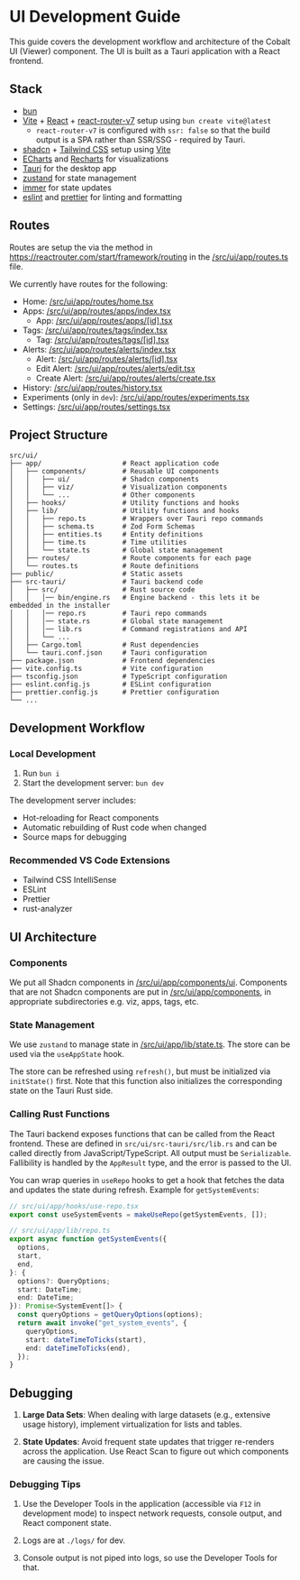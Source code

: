 # UI Development Guide

This guide covers the development workflow and architecture of the Cobalt UI (Viewer) component. The UI is built as a Tauri application with a React frontend.

## Stack

- [bun](https://bun.sh/)
- [Vite](https://vite.dev/) + [React](https://react.dev/) + [react-router-v7](https://reactrouter.com/home) setup using `bun create vite@latest`
  - `react-router-v7` is configured with `ssr: false` so that the build output is a SPA rather than SSR/SSG - required by Tauri.
- [shadcn](https://ui.shadcn.com/) + [Tailwind CSS](https://tailwindcss.com/) setup using [Vite](https://ui.shadcn.com/docs/installation/vite)
- [ECharts](https://echarts.apache.org/examples/en/index.html) and [Recharts](https://recharts.org/en-US/) for visualizations
- [Tauri](https://v2.tauri.app/) for the desktop app
- [zustand](https://zustand.docs.pmnd.rs/) for state management
- [immer](https://immerjs.github.io/immer/) for state updates
- [eslint](https://eslint.org/) and [prettier](https://prettier.io/) for linting and formatting

## Routes

Routes are setup the via the method in https://reactrouter.com/start/framework/routing in the [/src/ui/app/routes.ts](/src/ui/app/routes.ts) file.

We currently have routes for the following:
- Home: [/src/ui/app/routes/home.tsx](/src/ui/app/routes/home.tsx)
- Apps: [/src/ui/app/routes/apps/index.tsx](/src/ui/app/routes/apps/index.tsx)
    - App: [/src/ui/app/routes/apps/[id].tsx](/src/ui/app/routes/apps/[id].tsx)
- Tags: [/src/ui/app/routes/tags/index.tsx](/src/ui/app/routes/tags/index.tsx)
    - Tag: [/src/ui/app/routes/tags/[id].tsx](/src/ui/app/routes/tags/[id].tsx)
- Alerts: [/src/ui/app/routes/alerts/index.tsx](/src/ui/app/routes/alerts/index.tsx)
    - Alert: [/src/ui/app/routes/alerts/[id].tsx](/src/ui/app/routes/alerts/[id].tsx)
    - Edit Alert: [/src/ui/app/routes/alerts/edit.tsx](/src/ui/app/routes/alerts/edit.tsx)
    - Create Alert: [/src/ui/app/routes/alerts/create.tsx](/src/ui/app/routes/alerts/create.tsx)
- History: [/src/ui/app/routes/history.tsx](/src/ui/app/routes/history.tsx)
- Experiments (only in `dev`): [/src/ui/app/routes/experiments.tsx](/src/ui/app/routes/experiments.tsx)
- Settings: [/src/ui/app/routes/settings.tsx](/src/ui/app/routes/settings.tsx)

## Project Structure

```
src/ui/
├── app/                    # React application code
│   ├── components/         # Reusable UI components
│   │   ├── ui/             # Shadcn components
│   │   ├── viz/            # Visualization components
│   │   └── ...             # Other components
│   ├── hooks/              # Utility functions and hooks
│   ├── lib/                # Utility functions and hooks
│   │   ├── repo.ts         # Wrappers over Tauri repo commands
│   │   ├── schema.ts       # Zod Form Schemas
│   │   ├── entities.ts     # Entity definitions
│   │   ├── time.ts         # Time utilities
│   │   └── state.ts        # Global state management
│   ├── routes/             # Route components for each page
│   └── routes.ts           # Route definitions
├── public/                 # Static assets
├── src-tauri/              # Tauri backend code
│   ├── src/                # Rust source code
│   │   │── bin/engine.rs   # Engine backend - this lets it be embedded in the installer
│   │   │── repo.rs         # Tauri repo commands
│   │   │── state.rs        # Global state management
│   │   │── lib.rs          # Command registrations and API
│   │   └── ...
│   ├── Cargo.toml          # Rust dependencies
│   └── tauri.conf.json     # Tauri configuration
├── package.json            # Frontend dependencies
├── vite.config.ts          # Vite configuration
├── tsconfig.json           # TypeScript configuration
├── eslint.config.js        # ESLint configuration
├── prettier.config.js      # Prettier configuration
└── ...
```

## Development Workflow

### Local Development

1. Run `bun i`
1. Start the development server: `bun dev`

The development server includes:
- Hot-reloading for React components
- Automatic rebuilding of Rust code when changed
- Source maps for debugging

### Recommended VS Code Extensions

- Tailwind CSS IntelliSense
- ESLint
- Prettier
- rust-analyzer

## UI Architecture

### Components
We put all Shadcn components in [/src/ui/app/components/ui](/src/ui/app/components/ui). Components that are not Shadcn components are put in [/src/ui/app/components](/src/ui/app/components), in appropriate subdirectories e.g. viz, apps, tags, etc.

### State Management

We use `zustand` to manage state in [/src/ui/app/lib/state.ts](/src/ui/app/lib/state.ts). The store can be used via the `useAppState` hook.

The store can be refreshed using `refresh()`, but must be initialized via `initState()` first. Note that this function also initializes the corresponding state on the Tauri Rust side.

### Calling Rust Functions

The Tauri backend exposes functions that can be called from the React frontend. These are defined in `src/ui/src-tauri/src/lib.rs` and can be called directly from JavaScript/TypeScript.
All output must be `Serializable`. Fallibility is handled by the `AppResult` type, and the error is passed to the UI.

You can wrap queries in `useRepo` hooks to get a hook that fetches the data and updates the state during refresh. Example for `getSystemEvents`:

```typescript
// src/ui/app/hooks/use-repo.tsx
export const useSystemEvents = makeUseRepo(getSystemEvents, []);
```

```typescript
// src/ui/app/lib/repo.ts
export async function getSystemEvents({
  options,
  start,
  end,
}: {
  options?: QueryOptions;
  start: DateTime;
  end: DateTime;
}): Promise<SystemEvent[]> {
  const queryOptions = getQueryOptions(options);
  return await invoke("get_system_events", {
    queryOptions,
    start: dateTimeToTicks(start),
    end: dateTimeToTicks(end),
  });
}
```

## Debugging

1. **Large Data Sets**: When dealing with large datasets (e.g., extensive usage history), implement virtualization for lists and tables.

1. **State Updates**: Avoid frequent state updates that trigger re-renders across the application. Use React Scan to figure out which components are causing the issue.

### Debugging Tips

1. Use the Developer Tools in the application (accessible via `F12` in development mode) to inspect network requests, console output, and React component state.

1. Logs are at `./logs/` for dev.

1. Console output is not piped into logs, so use the Developer Tools for that.